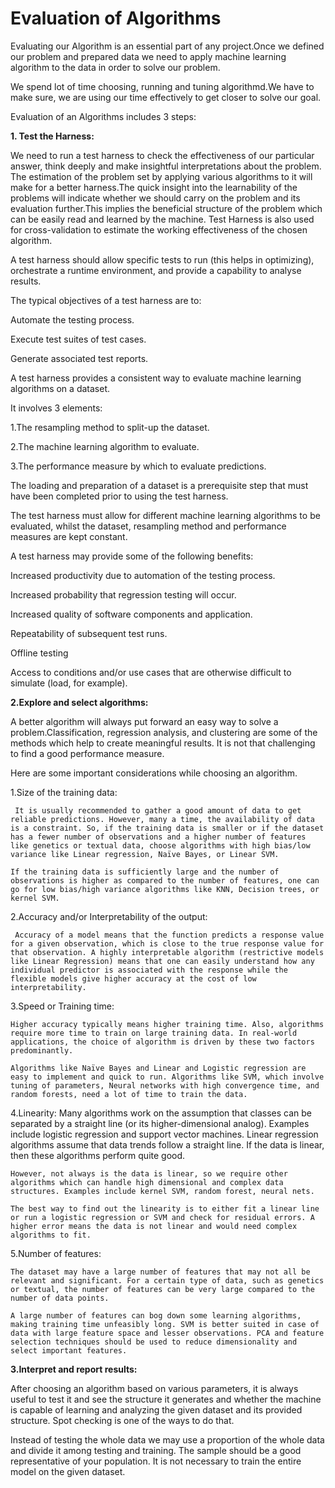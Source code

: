 # **Evaluation of Algorithms**

Evaluating our Algorithm is an essential part of any project.Once we defined our problem and prepared data we need to apply machine learning algorithm to the data in order to solve our problem.

We spend lot of time choosing, running and tuning algorithmd.We have to make sure, we are using our time effectively to get closer to solve our goal.


Evaluation of an Algorithms includes 3 steps:

**1. Test the Harness:**

We need to run a test harness to check the effectiveness of our particular answer, think deeply and make insightful interpretations about the problem. The estimation of the problem set by applying various algorithms to it will  make for a better harness.The quick insight into the learnability of the problems will indicate whether we should carry on the problem and its evaluation further.This implies the beneficial structure of the problem which can be easily read and learned by the machine. Test Harness is also used for cross-validation to estimate the working effectiveness of the chosen algorithm.

A test harness should allow specific tests to run (this helps in optimizing), orchestrate a runtime environment, and provide a capability to analyse results.

The typical objectives of a test harness are to:

Automate the testing process.

Execute test suites of test cases.

Generate associated test reports.

A test harness provides a consistent way to evaluate machine learning algorithms on a dataset.

It involves 3 elements:

1.The resampling method to split-up the dataset.

2.The machine learning algorithm to evaluate.

3.The performance measure by which to evaluate predictions.

The loading and preparation of a dataset is a prerequisite step that must have been completed prior to using the test harness.

The test harness must allow for different machine learning algorithms to be evaluated, whilst the dataset, resampling method and performance measures are kept constant.

A test harness may provide some of the following benefits:

Increased productivity due to automation of the testing process.

Increased probability that regression testing will occur.

Increased quality of software components and application.

Repeatability of subsequent test runs.

Offline testing 

Access to conditions and/or use cases that are otherwise difficult to simulate (load, for example).

**2.Explore and select algorithms:**

A better algorithm will always put forward an easy way to solve a problem.Classification, regression analysis, and clustering are some of the methods which help to create meaningful results. It is not that challenging to find a good performance measure.

Here are some important considerations while choosing an algorithm.

1.Size of the training data:

     It is usually recommended to gather a good amount of data to get reliable predictions. However, many a time, the availability of data is a constraint. So, if the training data is smaller or if the dataset has a fewer number of observations and a higher number of features like genetics or textual data, choose algorithms with high bias/low variance like Linear regression, Naïve Bayes, or Linear SVM.

    If the training data is sufficiently large and the number of observations is higher as compared to the number of features, one can go for low bias/high variance algorithms like KNN, Decision trees, or kernel SVM.

2.Accuracy and/or Interpretability of the output:

     Accuracy of a model means that the function predicts a response value for a given observation, which is close to the true response value for that observation. A highly interpretable algorithm (restrictive models like Linear Regression) means that one can easily understand how any individual predictor is associated with the response while the flexible models give higher accuracy at the cost of low interpretability.

3.Speed or Training time:

    Higher accuracy typically means higher training time. Also, algorithms require more time to train on large training data. In real-world applications, the choice of algorithm is driven by these two factors predominantly.

    Algorithms like Naïve Bayes and Linear and Logistic regression are easy to implement and quick to run. Algorithms like SVM, which involve tuning of parameters, Neural networks with high convergence time, and random forests, need a lot of time to train the data.

4.Linearity:
    Many algorithms work on the assumption that classes can be separated by a straight line (or its higher-dimensional analog). Examples include logistic regression and support vector machines. Linear regression algorithms assume that data trends follow a straight line. If the data is linear, then these algorithms perform quite good.

    However, not always is the data is linear, so we require other algorithms which can handle high dimensional and complex data structures. Examples include kernel SVM, random forest, neural nets.

    The best way to find out the linearity is to either fit a linear line or run a logistic regression or SVM and check for residual errors. A higher error means the data is not linear and would need complex algorithms to fit.

5.Number of features:

    The dataset may have a large number of features that may not all be relevant and significant. For a certain type of data, such as genetics or textual, the number of features can be very large compared to the number of data points.

    A large number of features can bog down some learning algorithms, making training time unfeasibly long. SVM is better suited in case of data with large feature space and lesser observations. PCA and feature selection techniques should be used to reduce dimensionality and select important features.

**3.Interpret and report results:**

After choosing an algorithm based on various parameters, it is always useful to test it and see the structure it generates and whether the machine is capable of learning and analyzing the given dataset and its provided structure. Spot checking is one of the ways to do that. 

Instead of testing the whole data we may use a proportion of the whole data and divide it among testing and training. The sample should be a good representative of your population. It is not necessary to train the entire model on the given dataset.


